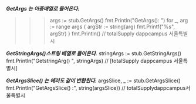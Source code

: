 ***GetArgs 는 이중배열로 들어온다.***
>>>	args := stub.GetArgs()
>>>	fmt.Println("GetArgs(): ")
>>>	for _, arg := range args {
>>>		argStr := string(arg)
>>>		fmt.Printf("%s", argStr)
>>>	}
>>>	fmt.Println() // totalSupply dappcampus 서울특별시

***GetStringArgs()스트링 배열로 들어온다.***
	stringArgs := stub.GetStringArgs()
	fmt.Println("GetstringArg() ", stringArgs) // [totalSupply dappcampus 서울특별시]

***GetArgsSlice() 는 에러도 같이 반환한다.***
	argsSlice, _ := stub.GetArgsSlice()
	fmt.Println("GetArgsSlice() :", string(argsSlice)) // totalSupplydappcampus서울특별시